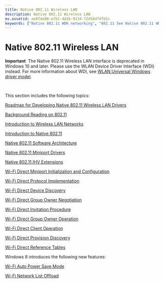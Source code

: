 ```yaml
---
title: Native 802.11 Wireless LAN
description: Native 802.11 Wireless LAN
ms.assetid: ee8f4e80-efb1-4d1b-9134-72456df4fb5c
keywords: ["Native 802.11 WDK networking", "802.11 See Native 802.11 WDK networking"]
---
```


# Native 802.11 Wireless LAN


**Important**  The Native 802.11 Wireless LAN interface is deprecated in Windows 10 and later. Please use the WLAN Device Driver Interface (WDI) instead. For more information about WDI, see [WLAN Universal Windows driver model](wifi-universal-driver-model.md).

 

This section includes the following topics:

[Roadmap for Developing Native 802.11 Wireless LAN Drivers](roadmap-for-developing-native-802-11-wireless-lan-drivers.md)

[Background Reading on 802.11](background-reading-on-802-11.md)

[Introduction to Wireless LAN Networks](introduction-to-wireless-lan-networks.md)

[Introduction to Native 802.11](introduction-to-native-802-11.md)

[Native 802.11 Software Architecture](native-802-11-software-architecture.md)

[Native 802.11 Miniport Drivers](native-802-11-miniport-drivers2.md)

[Native 802.11 IHV Extensions](native-802-11-ihv-extensions.md)

[Wi-Fi Direct Miniport Initialization and Configuration](wi-fi-direct-miniport-initialization-and-configuration.md)

[Wi-Fi Direct Protocol Implementation](wi-fi-direct-protocol-implementation.md)

[Wi-Fi Direct Device Discovery](wi-fi-direct-device-discovery.md)

[Wi-Fi Direct Group Owner Negotiation](wi-fi-direct-group-owner-negotiation.md)

[Wi-Fi Direct Invitation Procedure](wi-fi-direct-invitation-procedure.md)

[Wi-Fi Direct Group Owner Operation](wi-fi-direct-group-owner-operation.md)

[Wi-Fi Direct Client Operation](wi-fi-direct-client-operation.md)

[Wi-Fi Direct Provision Discovery](wi-fi-direct-provision-discovery.md)

[Wi-Fi Direct Reference Tables](wi-fi-direct-reference-tables.md)

Windows 8 introduces the following new features:

[Wi-Fi Auto Power Save Mode](wi-fi-auto-power-save-mode.md)

[Wi-Fi Network List Offload](wi-fi-network-list-offload.md)

 

 





